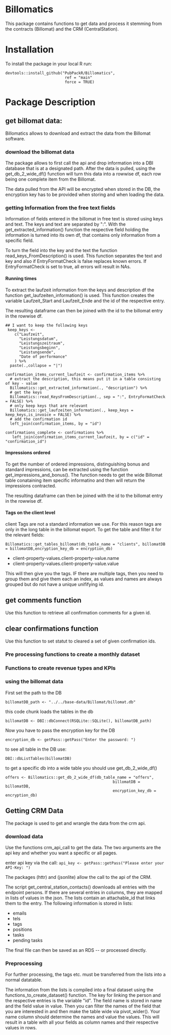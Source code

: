 # Billomatics
This package contains functions to get data and process it stemming from the contracts (Billomat) and the CRM (CentralStation).
# Installation

To install the package in your local R run: 

```
devtools::install_github("PubPackR/Billomatics",
                          ref = "main"
                          force = TRUE)
```
# Package Description

## get billomat data:

Billomatics allows to download and extract the data from the Billomat software. 

### download the billomat data

The package allows to first call the api and drop information into a DBI database that is at a designated path. 
After the data is pulled, using the get_db_2_wide_df() function will turn this data into a rowwise df, each row being one complete item from the Billomat.

The data pulled from the API will be encrypted when stored in the DB, the encryption key has to be provided when storing and when loading the data.

### getting Information from the free text fields
Information of fields entered in the billomat in free text is stored using keys and text. The keys and text are separated by ":". With the get_extracted_information() function the respective field holding the information is turned into its own df, that contains only information from a specific field. 

To turn the field into the key and the text the function read_keys_FromDescription() is used. This function separates the text and key and also if EntryFormatCheck is false replaces known errors. If EntryFormatCheck is set to true, all errors will result in NAs.

#### Running times
To extract the laufzeit information from the keys and description df the function get_laufzeiten_information() is used. This function creates the variable Laufzeit_Start and Laufzeit_Ende and the id of the respective entry. 

The resulting dataframe can then be joined with the id to the billomat entry in the rowwise df.

```
## I want to keep the following keys 
 keep_keys <-
    c("Laufzeit",
      "Leistungsdatum",
      "Leistungszeitraum",
      "Leistungsbeginn",
      "Leistungsende",
      "Date of performance"
    ) %>% 
  paste(.,collapse = "|")

confirmation_items_current_laufzeit <- confirmation_items %>%  
  # extract the description, this means put it in a table consisting of key - value
  Billomatics::get_extracted_information(., "description") %>% 
  # get the keys
  Billomatics::read_KeysFromDescription(., sep = ":", EntryFormatCheck = FALSE) %>%
  # only keep keys that are relevant
  Billomatics::get_laufzeiten_information(., keep_keys = keep_keys,is_invoice = FALSE) %>% 
  # add the confirmation id
  left_join(confirmation_items, by = "id")

confirmations_complete <- confirmations %>%
   left_join(confirmation_items_current_laufzeit, by = c("id" = "confirmation_id")
```


#### Impressions ordered
To get the number of ordered impressions, distinguishing bonus and standard impressions, can be extracted using the function get_impressions_and_bonus(). The function needs to get the wide Billomat table conataining item specific informatino and then will return the impressions contracted. 

The resulting dataframe can then be joined with the id to the billomat entry in the rowwise df.

#### Tags on the client level
client Tags are not a standard information we use. For this reason tags are only in the long table in the billomat export. To get the table and filter it for the relevant fields:

```
Billomatics::get_tables_billomat(db_table_name = "clients", billomatDB = billomatDB,encryption_key_db = encryption_db)

```

- client-property-values.client-property-value.name
- client-property-values.client-property-value.value

This will then give you the tags. IF there are multiple tags, then you need to group them and give them each an index, as values and names are always grouped but do not have a unique unififying id.

## get comments function
Use this function to retrieve all confirmation comments for a given id.

## clear confirmations function 
Use this function to set statut to cleared a set of given confirmation ids.

### Pre processing functions to create a monthly dataset


### Functions to create revenue types and KPIs

### using the billomat data
First set the path to the DB

```billomatDB_path <- "../../base-data/Billomat/billomat.db"```

this code chunk loads the tables in the db

```billomatDB <- DBI::dbConnect(RSQLite::SQLite(), billomatDB_path)```

Now you have to pass the encryption key for the DB

```encryption_db <- getPass::getPass("Enter the password: ")```

to see all table in the DB use:

```DBI::dbListTables(billomatDB)```

to get a specific db into a wide table you should use get_db_2_wide_df()
```
offers <- Billomatics::get_db_2_wide_df(db_table_name = "offers",
                                               billomatDB = billomatDB,
                                               encryption_key_db = encryption_db)
```

## Getting CRM Data

The package is used to get and wrangle the data from the crm api.

### download data

Use the functions crm_api_call to get the data. The two arguments are the api key and whether you want a specific or all pages.

enter api key via the call:
```api_key <- getPass::getPass("Please enter your API-Key: ")```

The packages (httr)  and  (jsonlite) allow the call to the api of the CRM.

The script get_central_station_contacts() downloads all entries with the endpoint persons. If there are several entries in columns, they are mapped in lists of values in the json. The lists contain an attachable_id that links them to the entry. The following information is stored in lists:

- emails
- tels
- tags
- positions
- tasks
- pending tasks

The final file can then be saved as an RDS -- or processed directly.

### Preprocessing 
For further processing, the tags etc. must be transferred from the lists into a normal datatable.

The information from the lists is compiled into a final dataset using the functions_to_create_dataset() function. The key for linking the person and the respective entries is the variable "id".
The field name is stored in name and the field value in value. Then you can filter the names of the field that you are interested in and then make the table wide via pivot_wider(). Your name column should determine the names and value the values. This will result in a table with all your fields as column names and their respective values in rows.




